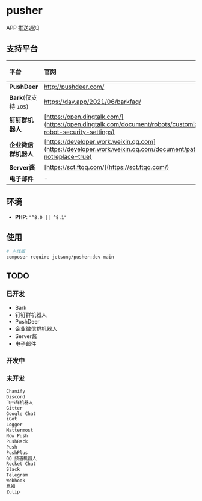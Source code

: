 # pusher
APP 推送通知

## 支持平台
|平台|官网|文档|案例|
|:---|:---|:---|:---|
|**PushDeer**|http://pushdeer.com/|-|[cases](tests/Channels/PushDeerTest.php)
|**Bark**(仅支持 `iOS`)|https://day.app/2021/06/barkfaq/|-|[cases](tests/Channels/BarkTest.php)
|**钉钉群机器人**|[https://open.dingtalk.com/](https://open.dingtalk.com/document/robots/customize-robot-security-settings)|-|[cases](tests/Channels/DingtalkTest.php)
|**企业微信群机器人**|[https://developer.work.weixin.qq.com](https://developer.work.weixin.qq.com/document/path/91770?notreplace=true)|-|[cases](tests/Channels/WeComTest.php)
|**Server酱**|[https://sct.ftqq.com/](https://sct.ftqq.com/)|-|[cases](tests/Channels/ServerChanTest.php)
|**电子邮件**|-|-|[case](tests/Channels/MailerTest.php)

## 环境
- **PHP**: `"^8.0 || ^8.1"`

## 使用
```bash
# 主线版
composer require jetsung/pusher:dev-main
```

## TODO
### 已开发
- Bark
- 钉钉群机器人
- PushDeer
- 企业微信群机器人
- Server酱
- 电子邮件

### 开发中

### 未开发
```bash
Chanify
Discord
飞书群机器人
Gitter
Google Chat
iGot
Logger
Mattermost
Now Push
PushBack
Push
PushPlus
QQ 频道机器人
Rocket Chat
Slack
Telegram
Webhook
息知
Zulip
```
